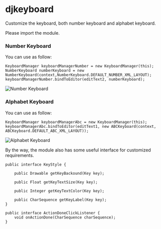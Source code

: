 # djkeyboard
Customize the keyboard, both number keyboard and alphabet keyboard.

Please import the module.

### Number Keyboard

You can use as follow:

```
KeyboardManager keyboardManagerNumber = new KeyboardManager(this);
NumberKeyboard numberKeyboard = new NumberKeyboard(context,NumberKeyboard.DEFAULT_NUMBER_XML_LAYOUT);
keyboardManagerNumber.bindToEditor(editText2, numberKeyboard);
```

![Number Keyboard](http://7xopuh.dl1.z0.glb.clouddn.com/number.png)




### Alphabet Keyboard

You can use as follow:

```
KeyboardManager keyboardManagerAbc = new KeyboardManager(this); 
keyboardManagerAbc.bindToEditor(editText1, new ABCKeyboard(context, ABCKeyboard.DEFAULT_ABC_XML_LAYOUT));
```

![Alphabet Keyboard](http://7xopuh.dl1.z0.glb.clouddn.com/label.png)


By the way, the module also has some useful interface for customized requirements.

```
public interface KeyStyle {

    public Drawable getKeyBackound(Key key);

    public Float getKeyTextSize(Key key);

    public Integer getKeyTextColor(Key key);

    public CharSequence getKeyLabel(Key key);
}

```

```
public interface ActionDoneClickListener {
    void onActionDone(CharSequence charSequence);
}
```

